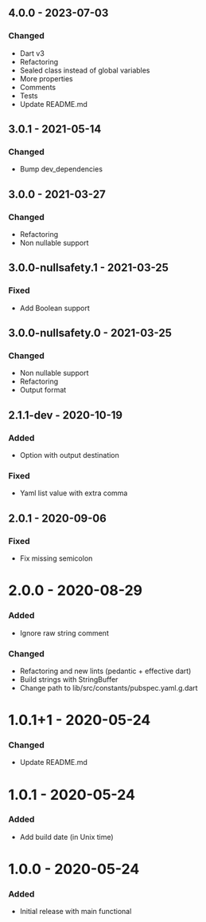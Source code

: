 ## 4.0.0 - 2023-07-03

### Changed

- Dart v3
- Refactoring
- Sealed class instead of global variables
- More properties
- Comments
- Tests
- Update README.md

## 3.0.1 - 2021-05-14

### Changed

- Bump dev_dependencies

## 3.0.0 - 2021-03-27

### Changed

- Refactoring
- Non nullable support

## 3.0.0-nullsafety.1 - 2021-03-25

### Fixed

- Add Boolean support

## 3.0.0-nullsafety.0 - 2021-03-25

### Changed

- Non nullable support
- Refactoring
- Output format

## 2.1.1-dev - 2020-10-19

### Added

- Option with output destination

### Fixed

- Yaml list value with extra comma

## 2.0.1 - 2020-09-06

### Fixed

- Fix missing semicolon

# 2.0.0 - 2020-08-29

### Added

- Ignore raw string comment

### Changed

- Refactoring and new lints (pedantic + effective dart)
- Build strings with StringBuffer
- Change path to lib/src/constants/pubspec.yaml.g.dart

# 1.0.1+1 - 2020-05-24

### Changed

- Update README.md

# 1.0.1 - 2020-05-24

### Added

- Add build date (in Unix time)

# 1.0.0 - 2020-05-24

### Added

- Initial release with main functional
